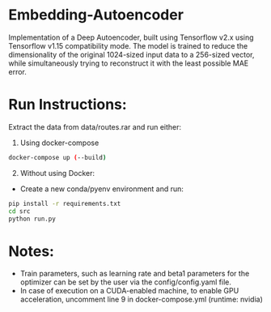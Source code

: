 # Embedding-Autoencoder
Implementation of a Deep Autoencoder, built using Tensorflow v2.x using Tensorflow v1.15 compatibility mode. The model is trained to reduce the dimensionality of the original 1024-sized input data to a 256-sized vector, while simultaneously trying to reconstruct it with the least possible MAE error.

# Run Instructions:
Extract the data from data/routes.rar and run either:
1. Using docker-compose
```sh
docker-compose up (--build)
```
2. Without using Docker:
- Create a new conda/pyenv environment and run:
```sh
pip install -r requirements.txt
cd src
python run.py
```


# Notes:
- Train parameters, such as learning rate and beta1 parameters for the optimizer can be set by the user via the config/config.yaml file.
- In case of execution on a CUDA-enabled machine, to enable GPU acceleration, uncomment line 9 in docker-compose.yml (runtime: nvidia)
